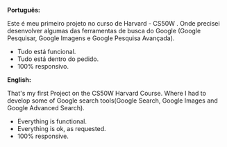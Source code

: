 <strong>Português:</strong>

<p>Este é meu primeiro projeto no curso de Harvard - CS50W . Onde precisei desenvolver algumas das ferramentas de busca do Google (Google Pesquisar, Google Imagens e Google Pesquisa Avançada).</p>
<ul>
  <li>Tudo está funcional.</li>
  <li>Tudo está dentro do pedido.</li>
  <li>100% responsivo.</li>
</ul>


<strong>English:</strong> 

<p>That's my first Project on the CS50W Harvard Course. Where I had to develop some of Google search tools(Google Search, Google Images and Google Advanced Search).</p>
<ul>
  <li>Everything is functional.</li>
  <li>Everything is ok, as requested.</li>
  <li>100% responsive.</li>
</ul>

